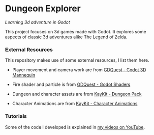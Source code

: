 # Dungeon Explorer

*Learning 3d adventure in Godot*

This project focuses on 3d games made with Godot. It explores some aspects of classic 3d adventures alike The Legend of Zelda.

### External Resources

This repository makes use of some external resources, I list them here.

- Player movement and camera work are from [GDQuest - Godot 3D Mannequin](https://github.com/GDQuest/godot-3d-mannequin)

- Fire shader and particle is from [GDQuest - Godot Shaders](https://github.com/GDQuest/godot-shaders)

- Dungeon and character assets are from [KayKit - Dungeon Pack](https://kaylousberg.itch.io/kaykit-dungeon)

- Character Animations are from [KayKit - Character Animations](https://kaylousberg.itch.io/kaykit-animations)

### Tutorials

Some of the code I developed is explained in [my videos on YouTube](https://www.youtube.com/channel/UCaJFJsbJnnoSB1_qYnxjKsA). 

